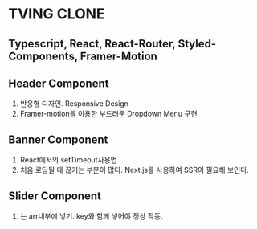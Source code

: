# TVING CLONE

## Typescript, React, React-Router, Styled-Components, Framer-Motion

## Header Component

1. 반응형 디자인. Responsive Design
2. Framer-motion을 이용한 부드러운 Dropdown Menu 구현

## Banner Component

1. React에서의 setTimeout사용법
2. 처음 로딩될 때 끊기는 부분이 많다. Next.js를 사용하여 SSR이 필요해 보인다.

## Slider Component

1. <AnimatePresence>는 arr내부에 넣기. key와 함께 넣어야 정상 작동.
